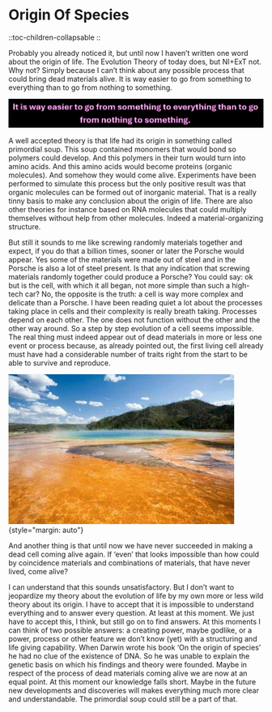 # Origin Of Species

::toc-children-collapsable
::

Probably you already noticed it, but until now I haven’t written one word about the origin of life. The Evolution Theory of today does, but NI+ExT not. Why not? Simply because I can’t think about any possible process that could bring dead materials alive. It is way easier to go from something to everything than to go from nothing to something.

![something to everything.png](/something%20to%20everything.png)

A well accepted theory is that life had its origin in something called primordial soup. This soup contained monomers that would bond so polymers could develop. And this polymers in their turn would turn into amino acids. And this amino acids would become proteins (organic molecules). And somehow they would come alive. Experiments have been performed to simulate this process but the only positive result was that organic molecules can be formed out of inorganic material. That is a really tinny basis to make any conclusion about the origin of life. There are also other theories for instance based on RNA molecules that could multiply themselves without help from other molecules. Indeed a material-organizing structure.

But still it sounds to me like screwing randomly materials together and expect, if you do that a billion times, sooner or later the Porsche would appear. Yes some of the materials were made out of steel and in the Porsche is also a lot of steel present. Is that any indication that screwing materials randomly together could produce a Porsche? You could say: ok but is the cell, with which it all began, not more simple than such a high-tech car? No, the opposite is the truth: a cell is way more complex and delicate than a Porsche. I have been reading quiet a lot about the processes taking place in cells and their complexity is really breath taking. Processes depend on each other. The one does not function without the other and the other way around. So a step by step evolution of a cell seems impossible. The real thing must indeed appear out of dead materials in more or less one event or process because, as already pointed out, the first living cell already must have had a considerable number of traits right from the start to be able to survive and reproduce.

![soep.jpg](/soep.jpg){style="margin: auto"}

And another thing is that until now we have never succeeded in making a dead cell coming alive again. If ‘even’ that looks impossible than how could by coincidence materials and combinations of materials, that have never lived, come alive?

I can understand that this sounds unsatisfactory. But I don’t want to jeopardize my theory about the evolution of life by my own more or less wild theory about its origin. I have to accept that it is impossible to understand everything and to answer every question. At least at this moment. We just have to accept this, I think, but still go on to find answers. At this moments I can think of two possible answers: a creating power, maybe godlike, or a power, process or other feature we don’t know (yet) with a structuring and life giving capability. When Darwin wrote his book ‘On the origin of species’ he had no clue of the existence of DNA. So he was unable to explain the genetic basis on which his findings and theory were founded. Maybe in respect of the process of dead materials coming alive we are now at an equal point. At this moment our knowledge falls short. Maybe in the future new developments and discoveries will makes everything much more clear and understandable. The primordial soup could still be a part of that.

